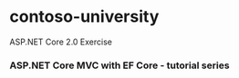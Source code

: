 # contoso-university
ASP.NET Core 2.0 Exercise
### ASP.NET Core MVC with EF Core - tutorial series

